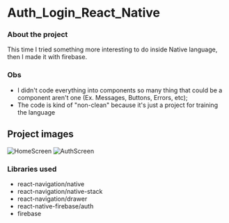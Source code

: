 # Auth_Login_React_Native


### About the project

This time I tried something more interesting to do inside Native language, then I made it with firebase.

### Obs

- I didn't code everything into components so many thing that could be a component aren't one (Ex. Messages, Buttons, Errors, etc);
- The code is kind of "non-clean" because it's just a project for training the language

## Project images
![HomeScreen](https://user-images.githubusercontent.com/96423969/229942743-91e87e2e-2cd9-4277-830b-380cf37637c0.png)
![AuthScreen](https://user-images.githubusercontent.com/96423969/229942789-1f694a97-fb3c-463b-9b32-c02217b839b3.png)


### Libraries used
- react-navigation/native
- react-navigation/native-stack
- react-navigation/drawer
- react-native-firebase/auth
- firebase

